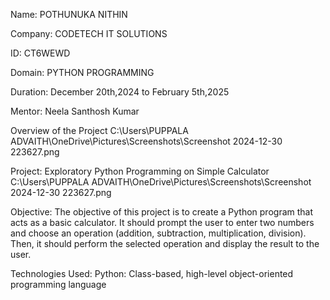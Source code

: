 Name: POTHUNUKA NITHIN

Company: CODETECH IT SOLUTIONS

ID: CT6WEWD

Domain: PYTHON PROGRAMMING

Duration: December 20th,2024 to February 5th,2025

Mentor: Neela Santhosh Kumar

Overview of the Project
C:\Users\PUPPALA ADVAITH\OneDrive\Pictures\Screenshots\Screenshot 2024-12-30 223627.png

Project: Exploratory Python Programming on Simple Calculator 
C:\Users\PUPPALA ADVAITH\OneDrive\Pictures\Screenshots\Screenshot 2024-12-30 223627.png

Objective: The objective of this project is to create a Python program that acts as a basic calculator. It should prompt the user to enter two numbers and choose an operation (addition, subtraction, multiplication, division). Then, it should perform the selected operation and display the result to the user.

Technologies Used: Python: Class-based, high-level object-oriented programming language
